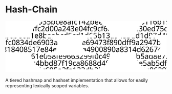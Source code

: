# Hash-Chain
![a chain of random hex](./icon.svg)

A tiered hashmap and hashset implementation that allows for easily representing lexically scoped variables.
